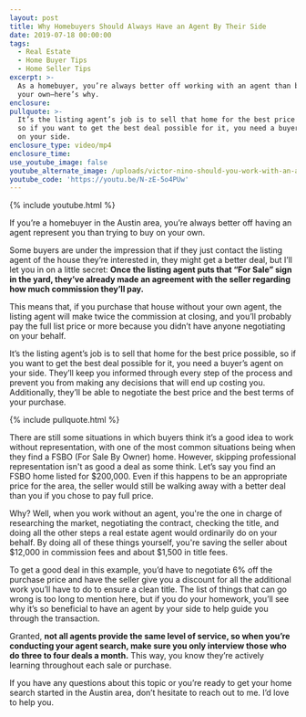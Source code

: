 ```yaml
---
layout: post
title: Why Homebuyers Should Always Have an Agent By Their Side
date: 2019-07-18 00:00:00
tags:
  - Real Estate
  - Home Buyer Tips
  - Home Seller Tips
excerpt: >-
  As a homebuyer, you’re always better off working with an agent than buying on
  your own—here’s why.
enclosure:
pullquote: >-
  It’s the listing agent’s job is to sell that home for the best price possible,
  so if you want to get the best deal possible for it, you need a buyer’s agent
  on your side.
enclosure_type: video/mp4
enclosure_time:
use_youtube_image: false
youtube_alternate_image: /uploads/victor-nino-should-you-work-with-an-agent-or-buy-solo-youtube.jpg
youtube_code: 'https://youtu.be/N-zE-5o4PUw'
---
```


{% include youtube.html %}

If you’re a homebuyer in the Austin area, you’re always better off having an agent represent you than trying to buy on your own.&nbsp;

Some buyers are under the impression that if they just contact the listing agent of the house they’re interested in, they might get a better deal, but I’ll let you in on a little secret: **Once the listing agent puts that “For Sale” sign in the yard, they’ve already made an agreement with the seller regarding how much commission they’ll pay.&nbsp;**

This means that, if you purchase that house without your own agent, the listing agent will make twice the commission at closing, and you’ll probably pay the full list price or more because you didn’t have anyone negotiating on your behalf.&nbsp;

It’s the listing agent’s job is to sell that home for the best price possible, so if you want to get the best deal possible for it, you need a buyer’s agent on your side. They’ll keep you informed through every step of the process and prevent you from making any decisions that will end up costing you. Additionally, they’ll be able to negotiate the best price and the best terms of your purchase.

{% include pullquote.html %}

There are still some situations in which buyers think it’s a good idea to work without representation, with one of the most common situations being when they find a FSBO (For Sale By Owner) home. However, skipping professional representation isn't as good a deal as some think. Let’s say you find an FSBO home listed for $200,000. Even if this happens to be an appropriate price for the area, the seller would still be walking away with a better deal than you if you chose to pay full price.

Why? Well, when you work without an agent, you're the one in charge of researching the market, negotiating the contract, checking the title, and doing all the other steps a real estate agent would ordinarily do on your behalf. By doing all of these things yourself, you're saving the seller about $12,000 in commission fees and about $1,500 in title fees.

To get a good deal in this example, you’d have to negotiate 6% off the purchase price and have the seller give you a discount for all the additional work you’ll have to do to ensure a clean title. The list of things that can go wrong is too long to mention here, but if you do your homework, you’ll see why it’s so beneficial to have an agent by your side to help guide you through the transaction.

Granted, **not all agents provide the same level of service, so when you’re conducting your agent search, make sure you only interview those who do three to four deals a month.** This way, you know they’re actively learning throughout each sale or purchase.&nbsp;

If you have any questions about this topic or you’re ready to get your home search started in the Austin area, don’t hesitate to reach out to me. I’d love to help you.<br>&nbsp;